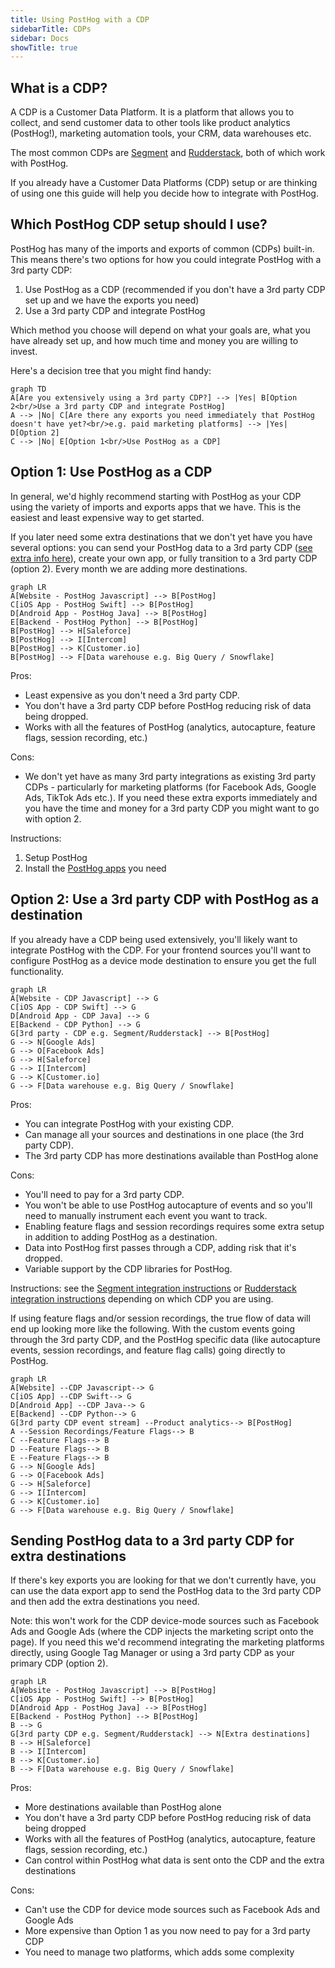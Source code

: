 ```yaml
---
title: Using PostHog with a CDP
sidebarTitle: CDPs
sidebar: Docs
showTitle: true
---
```


## What is a CDP?

A CDP is a Customer Data Platform. It is a platform that allows you to collect, and send customer data to other tools like product analytics (PostHog!), marketing automation tools, your CRM, data warehouses etc.

The most common CDPs are [Segment](/docs/integrate/third-party/segment) and [Rudderstack](/docs/integrate/third-party/rudderstack), both of which work with PostHog.

If you already have a Customer Data Platforms (CDP) setup or are thinking of using one this guide will help you decide how to integrate with PostHog.

## Which PostHog CDP setup should I use?

PostHog has many of the imports and exports of common (CDPs) built-in. This means there's two options for how you could integrate PostHog with a 3rd party CDP:

1. Use PostHog as a CDP (recommended if you don't have a 3rd party CDP set up and we have the exports you need)
2. Use a 3rd party CDP and integrate PostHog

Which method you choose will depend on what your goals are, what you have already set up, and how much time and money you are willing to invest.

Here's a decision tree that you might find handy:

```mermaid
graph TD
A[Are you extensively using a 3rd party CDP?] --> |Yes| B[Option 2<br/>Use a 3rd party CDP and integrate PostHog]
A --> |No| C[Are there any exports you need immediately that PostHog doesn't have yet?<br/>e.g. paid marketing platforms] --> |Yes| D[Option 2]
C --> |No| E[Option 1<br/>Use PostHog as a CDP]
```

## Option 1: Use PostHog as a CDP

In general, we'd highly recommend starting with PostHog as your CDP using the variety of imports and exports apps that we have. This is the easiest and least expensive way to get started.

If you later need some extra destinations that we don't yet have you have several options: you can send your PostHog data to a 3rd party CDP ([see extra info here](#sending-posthog-data-to-a-3rd-party-cdp-for-extra-destinations)), create your own app, or fully transition to a 3rd party CDP (option 2). Every month we are adding more destinations.

```mermaid
graph LR
A[Website - PostHog Javascript] --> B[PostHog]
C[iOS App - PostHog Swift] --> B[PostHog]
D[Android App - PostHog Java] --> B[PostHog]
E[Backend - PostHog Python] --> B[PostHog]
B[PostHog] --> H[Saleforce]
B[PostHog] --> I[Intercom]
B[PostHog] --> K[Customer.io]
B[PostHog] --> F[Data warehouse e.g. Big Query / Snowflake]
```

Pros:
- Least expensive as you don't need a 3rd party CDP.
- You don't have a 3rd party CDP before PostHog reducing risk of data being dropped.
- Works with all the features of PostHog (analytics, autocapture, feature flags, session recording, etc.)

Cons:
- We don't yet have as many 3rd party integrations as existing 3rd party CDPs - particularly for marketing platforms (for Facebook Ads, Google Ads, TikTok Ads etc.). If you need these extra exports immediately and you have the time and money for a 3rd party CDP you might want to go with option 2.

Instructions:
1. Setup PostHog
2. Install the [PostHog apps](/apps) you need

## Option 2: Use a 3rd party CDP with PostHog as a destination

If you already have a CDP being used extensively, you'll likely want to integrate PostHog with the CDP. For your frontend sources you'll want to configure PostHog as a device mode destination to ensure you get the full functionality.

```mermaid
graph LR
A[Website - CDP Javascript] --> G
C[iOS App - CDP Swift] --> G
D[Android App - CDP Java] --> G
E[Backend - CDP Python] --> G
G[3rd party - CDP e.g. Segment/Rudderstack] --> B[PostHog]
G --> N[Google Ads]
G --> O[Facebook Ads]
G --> H[Saleforce]
G --> I[Intercom]
G --> K[Customer.io]
G --> F[Data warehouse e.g. Big Query / Snowflake]
```

Pros:
- You can integrate PostHog with your existing CDP.
- Can manage all your sources and destinations in one place (the 3rd party CDP).
- The 3rd party CDP has more destinations available than PostHog alone

Cons:
- You'll need to pay for a 3rd party CDP.
- You won't be able to use PostHog autocapture of events and so you'll need to manually instrument each event you want to track.
- Enabling feature flags and session recordings requires some extra setup in addition to adding PostHog as a destination.
- Data into PostHog first passes through a CDP, adding risk that it's dropped.
- Variable support by the CDP libraries for PostHog.

Instructions: see the [Segment integration instructions](/docs/integrate/third-party/segment) or [Rudderstack integration instructions](/docs/integrate/third-party/rudderstack) depending on which CDP you are using.

If using feature flags and/or session recordings, the true flow of data will end up looking more like the following. With the custom events going through the 3rd party CDP, and the PostHog specific data (like autocapture events, session recordings, and feature flag calls) going directly to PostHog.

```mermaid
graph LR
A[Website] --CDP Javascript--> G
C[iOS App] --CDP Swift--> G
D[Android App] --CDP Java--> G
E[Backend] --CDP Python--> G
G[3rd party CDP event stream] --Product analytics--> B[PostHog]
A --Session Recordings/Feature Flags--> B
C --Feature Flags--> B
D --Feature Flags--> B
E --Feature Flags--> B
G --> N[Google Ads]
G --> O[Facebook Ads]
G --> H[Saleforce]
G --> I[Intercom]
G --> K[Customer.io]
G --> F[Data warehouse e.g. Big Query / Snowflake]
```

## Sending PostHog data to a 3rd party CDP for extra destinations

If there's key exports you are looking for that we don't currently have, you can use the data export app to send the PostHog data to the 3rd party CDP and then add the extra destinations you need.

Note: this won't work for the CDP device-mode sources such as Facebook Ads and Google Ads (where the CDP injects the marketing script onto the page). If you need this we'd recommend integrating the marketing platforms directly, using Google Tag Manager or using a 3rd party CDP as your primary CDP (option 2).

```mermaid
graph LR
A[Website - PostHog Javascript] --> B[PostHog]
C[iOS App - PostHog Swift] --> B[PostHog]
D[Android App - PostHog Java] --> B[PostHog]
E[Backend - PostHog Python] --> B[PostHog]
B --> G
G[3rd party CDP e.g. Segment/Rudderstack] --> N[Extra destinations]
B --> H[Saleforce]
B --> I[Intercom]
B --> K[Customer.io]
B --> F[Data warehouse e.g. Big Query / Snowflake]
```

Pros:
- More destinations available than PostHog alone
- You don't have a 3rd party CDP before PostHog reducing risk of data being dropped
- Works with all the features of PostHog (analytics, autocapture, feature flags, session recording, etc.)
- Can control within PostHog what data is sent onto the CDP and the extra destinations

Cons:
- Can't use the CDP for device mode sources such as Facebook Ads and Google Ads
- More expensive than Option 1 as you now need to pay for a 3rd party CDP
- You need to manage two platforms, which adds some complexity
